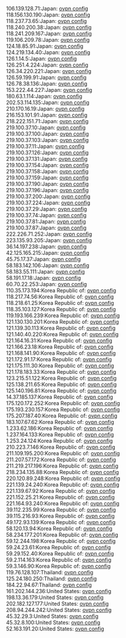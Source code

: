 106.139.128.71:Japan: [ovpn config](vpn/106_139_128_71.ovpn)  
118.156.130.190:Japan: [ovpn config](vpn/118_156_130_190.ovpn)  
118.237.73.65:Japan: [ovpn config](vpn/118_237_73_65.ovpn)  
118.240.200.38:Japan: [ovpn config](vpn/118_240_200_38.ovpn)  
118.241.209.167:Japan: [ovpn config](vpn/118_241_209_167.ovpn)  
119.106.209.78:Japan: [ovpn config](vpn/119_106_209_78.ovpn)  
124.18.85.91:Japan: [ovpn config](vpn/124_18_85_91.ovpn)  
124.219.134.40:Japan: [ovpn config](vpn/124_219_134_40.ovpn)  
126.1.14.5:Japan: [ovpn config](vpn/126_1_14_5.ovpn)  
126.251.4.224:Japan: [ovpn config](vpn/126_251_4_224.ovpn)  
126.34.220.221:Japan: [ovpn config](vpn/126_34_220_221.ovpn)  
126.59.199.91:Japan: [ovpn config](vpn/126_59_199_91.ovpn)  
126.78.38.136:Japan: [ovpn config](vpn/126_78_38_136.ovpn)  
153.222.44.227:Japan: [ovpn config](vpn/153_222_44_227.ovpn)  
180.63.1.114:Japan: [ovpn config](vpn/180_63_1_114.ovpn)  
202.53.114.135:Japan: [ovpn config](vpn/202_53_114_135.ovpn)  
210.170.16.19:Japan: [ovpn config](vpn/210_170_16_19.ovpn)  
216.153.101.91:Japan: [ovpn config](vpn/216_153_101_91.ovpn)  
218.222.151.71:Japan: [ovpn config](vpn/218_222_151_71.ovpn)  
219.100.37.10:Japan: [ovpn config](vpn/219_100_37_10.ovpn)  
219.100.37.100:Japan: [ovpn config](vpn/219_100_37_100.ovpn)  
219.100.37.103:Japan: [ovpn config](vpn/219_100_37_103.ovpn)  
219.100.37.11:Japan: [ovpn config](vpn/219_100_37_11.ovpn)  
219.100.37.126:Japan: [ovpn config](vpn/219_100_37_126.ovpn)  
219.100.37.131:Japan: [ovpn config](vpn/219_100_37_131.ovpn)  
219.100.37.154:Japan: [ovpn config](vpn/219_100_37_154.ovpn)  
219.100.37.158:Japan: [ovpn config](vpn/219_100_37_158.ovpn)  
219.100.37.159:Japan: [ovpn config](vpn/219_100_37_159.ovpn)  
219.100.37.190:Japan: [ovpn config](vpn/219_100_37_190.ovpn)  
219.100.37.196:Japan: [ovpn config](vpn/219_100_37_196.ovpn)  
219.100.37.200:Japan: [ovpn config](vpn/219_100_37_200.ovpn)  
219.100.37.224:Japan: [ovpn config](vpn/219_100_37_224.ovpn)  
219.100.37.29:Japan: [ovpn config](vpn/219_100_37_29.ovpn)  
219.100.37.74:Japan: [ovpn config](vpn/219_100_37_74.ovpn)  
219.100.37.81:Japan: [ovpn config](vpn/219_100_37_81.ovpn)  
219.100.37.87:Japan: [ovpn config](vpn/219_100_37_87.ovpn)  
222.226.71.252:Japan: [ovpn config](vpn/222_226_71_252.ovpn)  
223.135.93.205:Japan: [ovpn config](vpn/223_135_93_205.ovpn)  
36.14.197.238:Japan: [ovpn config](vpn/36_14_197_238.ovpn)  
42.125.165.215:Japan: [ovpn config](vpn/42_125_165_215.ovpn)  
45.75.17.37:Japan: [ovpn config](vpn/45_75_17_37.ovpn)  
58.183.142.106:Japan: [ovpn config](vpn/58_183_142_106.ovpn)  
58.183.55.111:Japan: [ovpn config](vpn/58_183_55_111.ovpn)  
58.191.17.18:Japan: [ovpn config](vpn/58_191_17_18.ovpn)  
60.70.22.253:Japan: [ovpn config](vpn/60_70_22_253.ovpn)  
110.35.173.194:Korea Republic of: [ovpn config](vpn/110_35_173_194.ovpn)  
118.217.74.56:Korea Republic of: [ovpn config](vpn/118_217_74_56.ovpn)  
118.218.61.25:Korea Republic of: [ovpn config](vpn/118_218_61_25.ovpn)  
118.35.103.127:Korea Republic of: [ovpn config](vpn/118_35_103_127.ovpn)  
119.193.166.239:Korea Republic of: [ovpn config](vpn/119_193_166_239.ovpn)  
121.130.130.201:Korea Republic of: [ovpn config](vpn/121_130_130_201.ovpn)  
121.139.30.113:Korea Republic of: [ovpn config](vpn/121_139_30_113.ovpn)  
121.140.40.220:Korea Republic of: [ovpn config](vpn/121_140_40_220.ovpn)  
121.164.16.31:Korea Republic of: [ovpn config](vpn/121_164_16_31.ovpn)  
121.166.23.18:Korea Republic of: [ovpn config](vpn/121_166_23_18.ovpn)  
121.168.141.90:Korea Republic of: [ovpn config](vpn/121_168_141_90.ovpn)  
121.172.91.17:Korea Republic of: [ovpn config](vpn/121_172_91_17.ovpn)  
121.175.111.30:Korea Republic of: [ovpn config](vpn/121_175_111_30.ovpn)  
121.178.183.33:Korea Republic of: [ovpn config](vpn/121_178_183_33.ovpn)  
123.215.51.122:Korea Republic of: [ovpn config](vpn/123_215_51_122.ovpn)  
125.138.211.65:Korea Republic of: [ovpn config](vpn/125_138_211_65.ovpn)  
125.140.196.81:Korea Republic of: [ovpn config](vpn/125_140_196_81.ovpn)  
14.37.185.137:Korea Republic of: [ovpn config](vpn/14_37_185_137.ovpn)  
175.120.172.252:Korea Republic of: [ovpn config](vpn/175_120_172_252.ovpn)  
175.193.230.157:Korea Republic of: [ovpn config](vpn/175_193_230_157.ovpn)  
175.207.187.40:Korea Republic of: [ovpn config](vpn/175_207_187_40.ovpn)  
183.107.67.62:Korea Republic of: [ovpn config](vpn/183_107_67_62.ovpn)  
1.233.62.186:Korea Republic of: [ovpn config](vpn/1_233_62_186.ovpn)  
1.237.164.133:Korea Republic of: [ovpn config](vpn/1_237_164_133.ovpn)  
1.253.24.124:Korea Republic of: [ovpn config](vpn/1_253_24_124.ovpn)  
210.223.7.146:Korea Republic of: [ovpn config](vpn/210_223_7_146.ovpn)  
211.109.195.200:Korea Republic of: [ovpn config](vpn/211_109_195_200.ovpn)  
211.207.57.172:Korea Republic of: [ovpn config](vpn/211_207_57_172.ovpn)  
211.219.217.196:Korea Republic of: [ovpn config](vpn/211_219_217_196.ovpn)  
218.234.135.88:Korea Republic of: [ovpn config](vpn/218_234_135_88.ovpn)  
220.120.89.248:Korea Republic of: [ovpn config](vpn/220_120_89_248.ovpn)  
221.139.24.240:Korea Republic of: [ovpn config](vpn/221_139_24_240.ovpn)  
221.139.67.92:Korea Republic of: [ovpn config](vpn/221_139_67_92.ovpn)  
221.152.25.21:Korea Republic of: [ovpn config](vpn/221_152_25_21.ovpn)  
221.164.93.240:Korea Republic of: [ovpn config](vpn/221_164_93_240.ovpn)  
39.112.235.99:Korea Republic of: [ovpn config](vpn/39_112_235_99.ovpn)  
39.115.216.93:Korea Republic of: [ovpn config](vpn/39_115_216_93.ovpn)  
49.172.93.139:Korea Republic of: [ovpn config](vpn/49_172_93_139.ovpn)  
58.120.13.94:Korea Republic of: [ovpn config](vpn/58_120_13_94.ovpn)  
58.234.177.201:Korea Republic of: [ovpn config](vpn/58_234_177_201.ovpn)  
59.12.244.198:Korea Republic of: [ovpn config](vpn/59_12_244_198.ovpn)  
59.24.23.61:Korea Republic of: [ovpn config](vpn/59_24_23_61.ovpn)  
59.29.152.40:Korea Republic of: [ovpn config](vpn/59_29_152_40.ovpn)  
59.2.114.163:Korea Republic of: [ovpn config](vpn/59_2_114_163.ovpn)  
59.3.146.90:Korea Republic of: [ovpn config](vpn/59_3_146_90.ovpn)  
119.76.128.107:Thailand: [ovpn config](vpn/119_76_128_107.ovpn)  
125.24.180.250:Thailand: [ovpn config](vpn/125_24_180_250.ovpn)  
184.22.94.67:Thailand: [ovpn config](vpn/184_22_94_67.ovpn)  
161.202.144.236:United States: [ovpn config](vpn/161_202_144_236.ovpn)  
198.13.36.179:United States: [ovpn config](vpn/198_13_36_179.ovpn)  
202.182.127.177:United States: [ovpn config](vpn/202_182_127_177.ovpn)  
208.94.244.242:United States: [ovpn config](vpn/208_94_244_242.ovpn)  
45.32.29.3:United States: [ovpn config](vpn/45_32_29_3.ovpn)  
45.32.8.100:United States: [ovpn config](vpn/45_32_8_100.ovpn)  
52.163.191.20:United States: [ovpn config](vpn/52_163_191_20.ovpn)  
